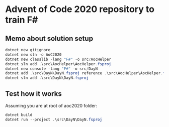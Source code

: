 # Advent of Code 2020 repository to train F\#

## Memo about solution setup

```powershell
dotnet new gitignore
dotnet new sln -o AoC2020
dotnet new classlib -lang "F#" -o src/AocHelper
dotnet sln add .\src\AocHelper\AocHelper.fsproj
dotnet new console -lang "F#" -o src/DayN
dotnet add .\src\DayN\DayN.fsproj reference .\src\AocHelper\AocHelper.fsproj
dotnet sln add .\src\DayN\DayN.fsproj
```

## Test how it works
Assuming you are at root of aoc2020 folder:

```powershell
dotnet build
dotnet run --project .\src\DayN\DayN.fsproj
``` 